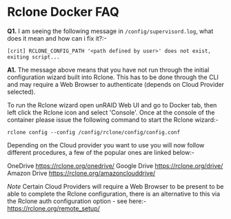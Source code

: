 # **Rclone Docker FAQ**

**Q1.** I am seeing the following message in ```/config/supervisord.log```, what does it mean and how can i fix it?:-

```[crit] RCLONE_CONFIG_PATH '<path defined by user>' does not exist, exiting script...```

**A1.** The message above means that you have not run through the initial configuration wizard built into Rclone. This has to be done through the CLI and may require a Web Browser to authenticate (depends on Cloud Provider selected).

To run the Rclone wizard open unRAID Web UI and go to Docker tab, then left click the Rclone icon and select 'Console'. Once at the console of the container please issue the following command to start the Rclone wizard:-

```rclone config --config /config/rclone/config/config.conf```

Depending on the Cloud provider you want to use you will now follow different procedures, a few of the popular ones are linked below:-

OneDrive		https://rclone.org/onedrive/
Google Drive	https://rclone.org/drive/
Amazon Drive	https://rclone.org/amazonclouddrive/

*Note* Certain Cloud Providers will require a Web Browser to be present to be able to complete the Rclone configuration, there is an alternative to this via the Rclone auth configuration option - see here:- https://rclone.org/remote_setup/

